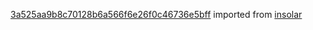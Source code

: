 [3a525aa9b8c70128b6a566f6e26f0c46736e5bff](https://github.com/insolar/insolar/commit/3a525aa9b8c70128b6a566f6e26f0c46736e5bff) imported from [insolar](https://github.com/insolar/insolar)
